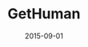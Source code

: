 ---
layout: site
title: "GetHuman"
date: 2015-09-01
categories: [community]
version: 1.6.8
major: 1
minor: 6
patch: 8
slug: gethuman
link: https://gethuman.com
permalink: /sites/:slug
---